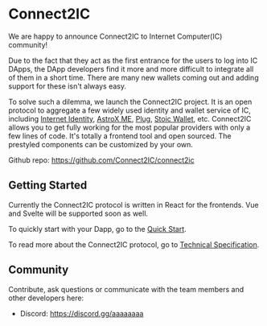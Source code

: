 # Connect2IC

We are happy to announce Connect2IC to Internet Computer(IC) community! 

Due to the fact that they act as the first entrance for the users to log into IC DApps, the DApp developers find it more and more difficult to integrate all of them in a short time.  There are many new wallets coming out and adding support for these isn't always easy. 

To solve such a dilemma, we launch the Connect2IC project. It is an open protocol to aggregate a few widely used identity and wallet service of IC, including [Internet Identity](https://identity.ic0.app/), [AstroX ME](https://astrox.me), [Plug](https://plugwallet.ooo/), [Stoic Wallet](https://plugwallet.ooo/), etc. Connect2IC allows you to get fully working for the most popular providers with only a few lines of code. It's totally a frontend tool and open sourced. The prestyled components can be customized by your own.

Github repo: https://github.com/Connect2IC/connect2ic



## Getting Started

Currently the Connect2IC protocol is written in React for the frontends. Vue and Svelte will be supported soon as well.

To quickly start with your Dapp, go to the [Quick Start](./quick_start_rn.md).

To read more about the Connect2IC protocol, go to [Technical Specification](./tech_spec.md).



## Community

Contribute, ask questions or communicate with the team members and other developers here:

- Discord: https://discord.gg/aaaaaaaa
